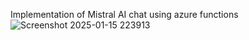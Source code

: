 Implementation of Mistral AI chat using azure functions
![Screenshot 2025-01-15 223913](https://github.com/user-attachments/assets/1388fe5c-34bf-4b60-b402-bde1342749bc)
